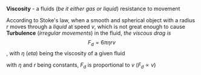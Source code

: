 **Viscosity** - a fluids (*be it either gas or liquid*) resistance to movement

According to Stoke's law, when a smooth and spherical object with a radius $r$ moves through a *liquid* at speed $v$, which is not great enough to cause **Turbulence** (*irregular movements*) in the fluid, *the viscous drag is*
$$F_d = 6\pi \eta rv$$, with $\eta$ (*eta*) being the viscosity of a given fluid 

with $\eta$ and $r$ being constants, $F_d$ is proportional to $v$ ($F_d \propto v$)

